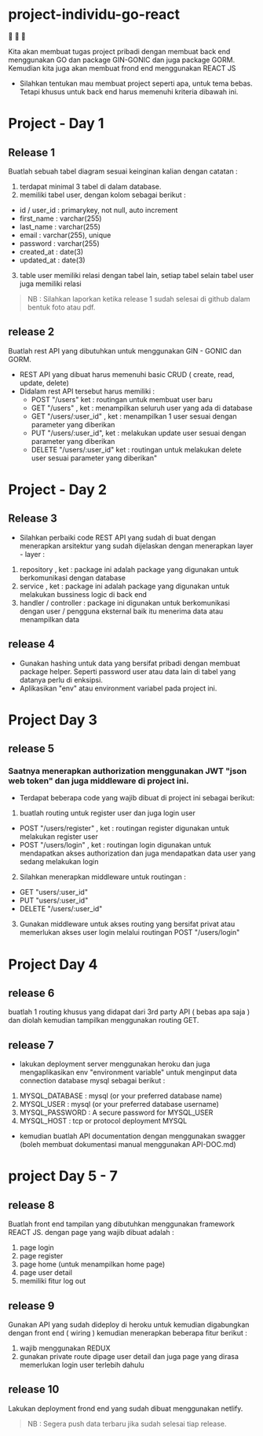 # project-individu-go-react

:tada: :tada: :tada:

Kita akan membuat tugas project pribadi dengan membuat back end menggunakan GO dan package GIN-GONIC dan juga package GORM. Kemudian kita juga akan membuat frond end menggunakan REACT JS

- Silahkan tentukan mau membuat project seperti apa, untuk tema bebas. Tetapi khusus untuk back end harus memenuhi kriteria dibawah ini.

# Project - Day 1
## Release 1
Buatlah sebuah tabel diagram sesuai keinginan kalian dengan catatan :
1. terdapat minimal 3 tabel di dalam database.
2. memiliki tabel user, dengan kolom sebagai berikut : 
  * id / user_id : primarykey, not null, auto increment
  * first_name  : varchar(255)
  * last_name  : varchar(255)
  * email  : varchar(255), unique
  * password  : varchar(255)
  * created_at : date(3) 
  * updated_at : date(3)

3. table user memiliki relasi dengan tabel lain, setiap tabel selain tabel user juga memiliki relasi

> NB : Silahkan laporkan ketika release 1 sudah selesai di github dalam bentuk foto atau pdf.

## release 2
Buatlah rest API yang dibutuhkan untuk menggunakan GIN - GONIC dan GORM.
- REST API yang dibuat harus memenuhi basic CRUD ( create, read, update, delete)
- Didalam rest API tersebut harus memiliki :
   * POST "/users" ket : routingan untuk membuat user baru
   * GET "/users" , ket : menampilkan seluruh user yang ada di database
   * GET "/users/:user_id" , ket : menampilkan 1 user sesuai dengan parameter yang diberikan
   * PUT "/users/:user_id", ket : melakukan update user sesuai dengan parameter yang diberikan
   * DELETE "/users/:user_id" ket : routingan untuk melakukan delete user sesuai parameter yang diberikan"

# Project - Day 2
## Release 3

- Silahkan perbaiki code REST API yang sudah di buat dengan menerapkan arsitektur yang sudah dijelaskan dengan menerapkan layer - layer :
1. repository , ket : package ini adalah package yang digunakan untuk berkomunikasi dengan database
2. service , ket : package ini adalah package yang digunakan untuk melakukan bussiness logic di back end
3. handler / controller : package ini digunakan untuk berkomunikasi dengan user / pengguna eksternal baik itu menerima data atau menampilkan data


## release 4
- Gunakan hashing untuk data yang bersifat pribadi dengan membuat package helper. Seperti password user atau data lain di tabel yang datanya perlu di enksipsi.
- Aplikasikan "env" atau environment variabel pada project ini.


# Project Day 3
## release 5
### Saatnya menerapkan authorization menggunakan JWT "json web token" dan juga middleware di project ini. 

- Terdapat beberapa code yang wajib dibuat di project ini sebagai berikut: 
1. buatlah routing untuk register user dan juga login user
  * POST "/users/register" , ket : routingan register digunakan untuk melakukan register user
  * POST "/users/login" , ket : routingan login digunakan untuk mendapatkan akses authorization dan juga mendapatkan data user yang sedang melakukan login 

2. Silahkan menerapkan middleware untuk routingan :
  * GET "users/:user_id"
  * PUT "users/:user_id"
  * DELETE "/users/:user_id"

3. Gunakan middleware untuk akses routing yang bersifat privat atau memerlukan akses user login melalui routingan POST "/users/login"

# Project Day 4
## release 6
buatlah 1 routing khusus yang didapat dari 3rd party API ( bebas apa saja ) dan diolah kemudian tampilkan menggunakan routing GET.

## release 7
- lakukan deployment server menggunakan heroku dan juga mengaplikasikan env "environment variable" untuk menginput data connection database mysql sebagai berikut :
1. MYSQL_DATABASE :	mysql (or your preferred database name)
2. MYSQL_USER	:	mysql (or your preferred database username)
3. MYSQL_PASSWORD :	A secure password for MYSQL_USER
4. MYSQL_HOST	:	tcp or protocol deployment MYSQL

- kemudian buatlah API documentation dengan menggunakan swagger (boleh membuat dokumentasi manual menggunakan API-DOC.md)

# project Day 5 - 7
## release 8
Buatlah front end tampilan yang dibutuhkan menggunakan framework REACT JS. dengan page yang wajib dibuat adalah :
1. page login 
2. page register
3. page home (untuk menampilkan home page)
4. page user detail
5. memiliki fitur log out

## release 9
Gunakan API yang sudah dideploy di heroku untuk kemudian digabungkan dengan front end ( wiring ) kemudian menerapkan beberapa fitur berikut :
1. wajib menggunakan REDUX
2. gunakan private route dipage user detail dan juga page yang dirasa memerlukan login user terlebih dahulu

## release 10
Lakukan deployment frond end yang sudah dibuat menggunakan netlify.

> NB : Segera push data terbaru jika sudah selesai tiap release.
